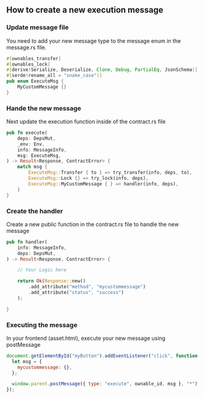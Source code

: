 ## How to create a new execution message

### Update message file

You need to add your new message type to the message enum in the message.rs file.

```rust
#[ownables_transfer]
#[ownables_lock]
#[derive(Serialize, Deserialize, Clone, Debug, PartialEq, JsonSchema)]
#[serde(rename_all = "snake_case")]
pub enum ExecuteMsg {
    MyCustomMessage {}
}
```

### Hande the new message

Next update the execution function inside of the contract.rs file

```rust
pub fn execute(
    deps: DepsMut,
    _env: Env,
    info: MessageInfo,
    msg: ExecuteMsg,
) -> Result<Response, ContractError> {
    match msg {
        ExecuteMsg::Transfer { to } => try_transfer(info, deps, to),
        ExecuteMsg::Lock {} => try_lock(info, deps),
        ExecuteMsg::MyCustomMessage { } => handler(info, deps),
    }
}
```

### Create the handler

Create a new public function in the contract.rs file to handle the new message

```rust
pub fn handler(
    info: MessageInfo,
    deps: DepsMut,
) -> Result<Response, ContractError> {

    // Your Logic here

    return Ok(Response::new()
        .add_attribute("method", "mycustommessage")
        .add_attribute("status", "success")
    );

}
```

### Executing the message

In your frontend (asset.html), execute your new message using postMessage

```js
document.getElementById("myButton").addEventListener("click", function (event) {
  let msg = {
    mycustommessage: {},
  };

  window.parent.postMessage({ type: "execute", ownable_id, msg }, "*");
});
```

